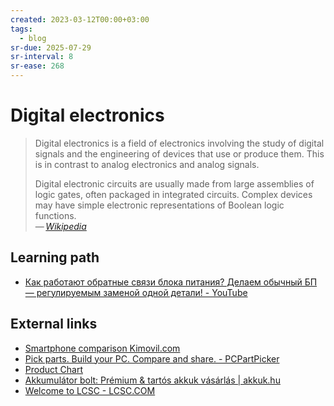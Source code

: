 ```yaml
---
created: 2023-03-12T00:00+03:00
tags:
  - blog
sr-due: 2025-07-29
sr-interval: 8
sr-ease: 268
---
```


# Digital electronics

> Digital electronics is a field of electronics involving the study of digital signals and the engineering of devices that use or produce them. This is in contrast to analog electronics and analog signals.
>
> Digital electronic circuits are usually made from large assemblies of logic gates, often packaged in integrated circuits. Complex devices may have simple electronic representations of Boolean logic functions.\
> — <cite>[Wikipedia](https://en.wikipedia.org/wiki/Digital_electronics)</cite>

## Learning path

- [Как работают обратные связи блока питания? Делаем обычный БП — регулируемым заменой одной детали! - YouTube](https://www.youtube.com/watch?v=CSk01o8KPgk)

## External links

- [Smartphone comparison Kimovil.com](https://www.kimovil.com/)
- [Pick parts. Build your PC. Compare and share. - PCPartPicker](https://pcpartpicker.com/)
- [Product Chart](https://www.productchart.com/)
- [Akkumulátor bolt: Prémium & tartós akkuk vásárlás | akkuk.hu](https://www.akkuk.hu/)
- [Welcome to LCSC - LCSC.COM](https://lcsc.com/)

